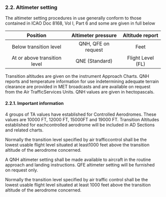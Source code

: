 ### 	2.2. Altimeter setting

The altimeter setting procedures in use generally conform to those contained in ICAO Doc 8168, Vol I, Part 6 and some are given in full below

|           Position           | Altimeter pressure  |  Altitude report  |
| :--------------------------: | :-----------------: | :---------------: |
|    Below transition level    | QNH, QFE on request |       Feet        |
| At or above transition level |   QNE (Standard)    | Flight Level (FL) |

Transition  altitudes  are  given  on  the  instrument  Approach Charts. QNH reports and temperature information for use indetermining adequate terrain clearance are provided in MET broadcasts and are available on request from the Air TrafficServices Units. QNH values are given in hectopascals.

#### 2.2.1. Important information

4  groups  of  TA  values have established for Controlled Aerodromes. These values are 10000 FT, 12000 FT, 15000FT and 19000 FT. Transition Altitudes established for eachcontrolled aerodrome will be included in AD Sections  and related charts.

Normally  the  transition  level  specified by air trafficcontrol shall be the lowest usable flight level situated at least1000  feet above the transition altitude  of the aerodrome concerned.

A  QNH altimeter setting shall be made available to aircraft in the routine approach and landing instructions. QFE altimeter setting will be furnished on request only.

Normally the transition level specified by air traffic control shall be the lowest usable flight level situated at least 1000  feet above the transition altitude  of  the  aerodrome concerned.





